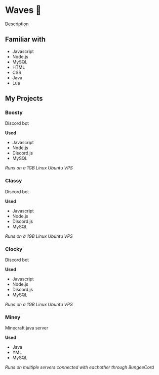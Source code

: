 # **Waves 👋**

Description

## **Familiar with**

* Javascript
* Node.js
* MySQL
* HTML
* CSS
* Java
* Lua

## **My Projects**

### **Boosty**

Discord bot

**Used** 
 * Javascript
 * Node.js
 * Discord.js
 * MySQL

*Runs on a 1GB Linux Ubuntu VPS*




### **Classy**

Discord bot

**Used** 
 * Javascript
 * Node.js
 * Discord.js
 * MySQL

*Runs on a 1GB Linux Ubuntu VPS*




### **Clocky**

Discord bot

**Used** 
 * Javascript
 * Node.js
 * Discord.js
 * MySQL

*Runs on a 1GB Linux Ubuntu VPS*




### **Miney**

Minecraft java server

**Used** 
 * Java
 * YML
 * MySQL

*Runs on multiple servers connected with eachother through BungeeCord*

